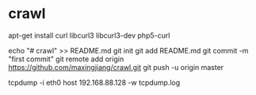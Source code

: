 # crawl
apt-get install curl libcurl3 libcurl3-dev php5-curl

echo "# crawl" >> README.md
git init
git add README.md
git commit -m "first commit"
git remote add origin https://github.com/maxingjiang/crawl.git
git push -u origin master

tcpdump -i eth0 host 192.168.88.128 -w tcpdump.log
